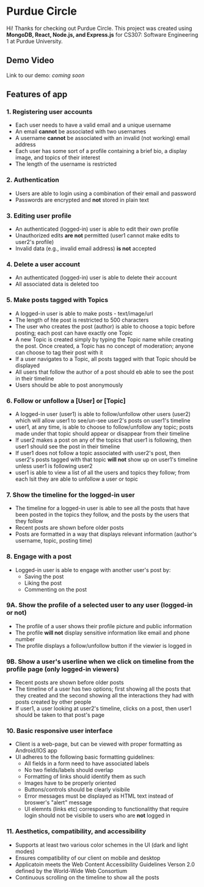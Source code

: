 # Purdue Circle
Hi! Thanks for checking out Purdue Circle. This project was created using **MongoDB, React, Node.js, and Express.js** for CS307: Software Engineering 1 at Purdue University.


## Demo Video
Link to our demo: *coming soon*


## Features of app
### 1. Registering user accounts
- Each user needs to have a valid email and a unique username
- An email **cannot** be associated with two usernames
- A username **cannot** be associated with an invalid (not working) email address
- Each user has some sort of a profile containing a brief bio, a display image, and topics of their interest
- The length of the username is restricted

### 2. Authentication
- Users are able to login using a combination of their email and password
- Passwords are encrypted and **not** stored in plain text

### 3. Editing user profile
- An authenticated (logged-in) user is able to edit their own profile
- Unauthorized edits **are not** permitted (user1 cannot make edits to user2's profile)
- Invalid data (e.g., invalid email address) **is not** accepted

### 4. Delete a user account
- An authenticated (logged-in) user is able to delete their account
- All associated data is deleted too

### 5. Make posts tagged with Topics
- A logged-in user is able to make posts - text/image/url
- The length of hte post is restricted to 500 characters
- The user who creates the post (author) is able to choose a topic before posting; each post can have exactly one Topic
- A new Topic is created simply by typing the Topic name while creating the post. Once created, a Topic has no concept of moderation; anyone can choose to tag their post with it
- If a user navigates to a Topic, all posts tagged with that Topic should be displayed
- All users that follow the author of a post should eb able to see the post in their timeline
- Users should be able to post anonymously

### 6. Follow or unfollow a [User] or [Topic]
- A logged-in user (user1) is able to follow/unfollow other users (user2) which will allow user1 to see/un-see user2's posts on user1's timeline
- user1, at any time, is able to choose to follow/unfollow any topic; posts made under that topic should appear or disappear from their timeline
- If user2 makes a post on any of the topics that user1 is following, then user1 should see the post in their timeline
- If user1 does not follow a topic associated with user2's post, then user2's posts tagged with that topic **will not** show up on user1's timeline unless user1 is following user2
- user1 is able to view a list of all the users and topics they follow; from each lsit they are able to unfollow a user or topic

### 7. Show the timeline for the logged-in user
- The timeline for a logged-in user is able to see all the posts that have been posted in the topics they follow, and the posts by the users that they follow
- Recent posts are shown before older posts
- Posts are formatted in a way that displays relevant information (author's username, topic, posting time)

### 8. Engage with a post
- Logged-in user is able to engage with another user's post by:
  - Saving the post
  - Liking the post
  - Commenting on the post

### 9A. Show the profile of a selected user to any user (logged-in or not)
- The profile of a user shows their profile picture and public information
- The profile **will not** display sensitive information like email and phone number
- The profile displays a follow/unfollow button if the viewier is logged in

### 9B. Show a user's userline when we click on timeline from the profile page (only logged-in viewers)
- Recent posts are shown before older posts
- The timeline of a user has two options; first showing all the posts that they created and the second showing all the interactions they had with posts created by other people
- If user1, a user looking at user2's timeline, clicks on a post, then user1 should be taken to that post's page

### 10. Basic responsive user interface
- Client is a web-page, but can be viewed with proper formatting as Android/IOS app
- UI adheres to the following basic formatting guidelines:
  - All fields in a form need to have associated labels
  - No two fields/labels should overlap
  - Formatting of links should identify them as such
  - Images have to be properly oriented
  - Buttons/controls should be clearly visibile
  - Error messages must be displayed as HTML text instead of broswer's "alert" message
  - UI elemnts (links etc) corresponding to functionalithy that require login should not be visibile to users who are **not** logged in

### 11. Aesthetics, compatibility, and accessibility
- Supports at least two various color schemes in the UI (dark and light modes)
- Ensures compatibility of our client on mobile and desktop
- Applicatoin meets the Web Content Accessibility Guidelines Verson 2.0 defined by the World-Wide Web Consortium
- Continuous scrolling on the timeline to show all the posts
